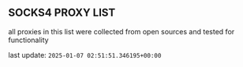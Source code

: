 ## SOCKS4 PROXY LIST

all proxies in this list were collected from open sources and tested for functionality

last update: `2025-01-07 02:51:51.346195+00:00`